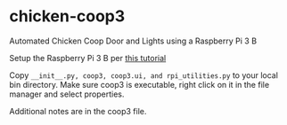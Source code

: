 # chicken-coop3
Automated Chicken Coop Door and Lights using a Raspberry Pi 3 B

Setup the Raspberry Pi 3 B per 
[this tutorial](https://jethornton.github.io/rpi/install-10D.html)

Copy `__init__.py, coop3, coop3.ui, and rpi_utilities.py` to your local bin directory.
Make sure coop3 is executable, right click on it in the file manager and select
properties.

Additional notes are in the coop3 file.

